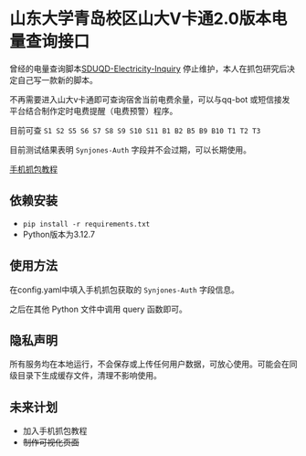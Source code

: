 # 山东大学青岛校区山大V卡通2.0版本电量查询接口

曾经的电量查询脚本[SDUQD-Electricity-Inquiry](https://github.com/SkywalkerWei/SDUQD-Electricity-Inquiry) 停止维护，本人在抓包研究后决定自己写一款新的脚本。

不再需要进入山大v卡通即可查询宿舍当前电费余量，可以与qq-bot 或短信接发平台结合制作定时电费提醒（电费预警）程序。

目前可查 `S1 S2 S5 S6 S7 S8 S9 S10 S11 B1 B2 B5 B9 B10 T1 T2 T3`

目前测试结果表明 `Synjones-Auth` 字段并不会过期，可以长期使用。

[手机抓包教程](guide/手机抓包教程.md)

## 依赖安装

- `pip install -r requirements.txt`
- Python版本为3.12.7

## 使用方法

在config.yaml中填入手机抓包获取的 `Synjones-Auth` 字段信息。

之后在其他 Python 文件中调用 query 函数即可。

## 隐私声明

所有服务均在本地运行，不会保存或上传任何用户数据，可放心使用。可能会在同级目录下生成缓存文件，清理不影响使用。

## 未来计划

- 加入手机抓包教程
- ~~制作可视化页面~~
